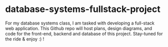 # database-systems-fullstack-project
For my database systems class, I am tasked with developing a full-stack web application. This Github repo will host plans, design diagrams, and code for the front-end, backend and database of this project. Stay-tuned for the ride &amp; enjoy :) !

